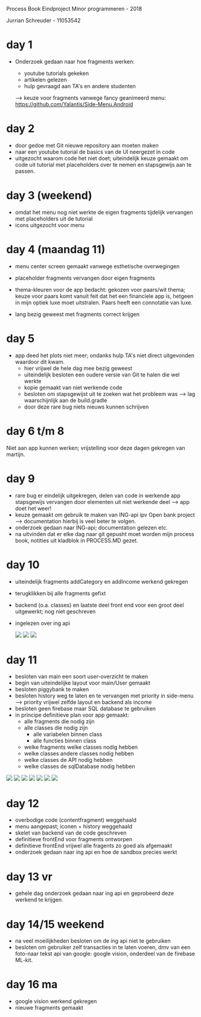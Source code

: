 Process Book Eindproject Minor programmeren - 2018

Jurrian Schreuder - 11053542

# day 1

- Onderzoek gedaan naar hoe fragments werken:
	- youtube tutorials gekeken
	- artikelen gelezen
	- hulp gevraagd aan TA's en andere studenten

	--> keuze voor fragments vanwege fancy geanimeerd menu: 
		https://github.com/Yalantis/Side-Menu.Android


# day 2

- door gedoe met Git nieuwe repository aan moeten maken
- naar een youtube tutorial de basics van de UI neergezet in code
- uitgezocht waarom code het niet doet; 
	uiteindelijk keuze gemaakt om code uit tutorial met placeholders over 
	te nemen en stapsgewijs aan te passen. 


# day 3 (weekend)

- omdat het menu nog niet werkte de eigen fragments tijdelijk vervangen met placeholders uit 
de tutorial
- icons uitgezocht voor menu


# day 4 (maandag 11)

- menu center screen gemaakt vanwege esthetische overwegingen
- placeholder fragments vervangen door eigen fragments
- thema-kleuren voor de app bedacht: gekozen voor paars/wit thema;
	keuze voor paars komt vanuit feit dat het een financiele app is,
	hetgeen in mijn optiek luxe moet uitstralen. 
	Paars heeft een connotatie van luxe. 

- lang bezig geweest met fragments correct krijgen


# day 5

- app deed het plots niet meer; ondanks hulp TA's niet direct uitgevonden waardoor dit kwam.
	- hier vrijwel de hele dag mee bezig geweest
	- uiteindelijk besloten een oudere versie van Git te halen die wel werkte
	- kopie gemaakt van niet werkende code
	- besloten om stapsgewijst uit te zoeken wat het probleem was
		--> lag waarschijnlijk aan de build.gradle
	- door deze rare bug niets nieuws kunnen schrijven


# day 6 t/m 8

Niet aan app kunnen werken; vrijstelling voor deze dagen gekregen van martijn. 


# day 9

- rare bug er eindelijk uitgekregen, delen van code in werkende app stapsgewijs vervangen
door elementen uit niet werkende deel --> app doet het weer!
- keuze gemaakt om gebruik te maken van ING-api ipv Open bank project
	--> documentation hierbij is veel beter te volgen. 
- onderzoek gedaan naar ING-api; documentation gelezen etc. 
- na uitvinden dat er elke dag naar git gepusht moet worden mijn process book, 
	notities uit kladblok in PROCESS.MD gezet. 


# day 10 

- uiteindelijk fragments addCategory en addIncome werkend gekregen
- terugklikken bij alle fragments gefixt
- backend (o.a. classes) en laatste deel front end voor een groot deel uitgewerkt; nog niet geschreven
- ingelezen over ing api

  ![](doc/aant_1.JPG)
  ![](doc/aant_2.JPG)
  ![](doc/aant_3.JPG)

# day 11

- besloten van main een soort user-overzicht te maken
- begin van uiteindelijke layout voor main/User gemaakt
- besloten piggybank te maken
- besloten history weg te laten en te vervangen met priority in side-menu
	--> priority vrijwel zelfde layout en backend als income
- besloten geen firebase maar SQL database te gebruiken
- in principe definitieve plan voor app gemaakt:
	- alle fragments die nodig zijn
	- alle classes die nodig zijn
		- alle variabelen binnen class
		- alle functies binnen class
	- welke fragments welke classes nodig hebben
	- welke classes andere classes nodig hebben
	- welke classes de API nodig hebben
	- welke classes de sqlDatabase nodig hebben

![](doc/aant_4.JPG)
![](doc/aant_5.JPG)
![](doc/aant_6.JPG)
![](doc/aant_7.JPG)
![](doc/aant_8.JPG)
![](doc/aant_9.JPG)
![](doc/aant_10.JPG)

# day 12

- overbodige code (contentfragment) weggehaald
- menu aangepast; iconen + history weggehaald
- skelet van backend van de code geschreven
- definitieve frontEnd voor fragments ontworpen
- definitieve frontEnd vrijwel alle fragents zo goed als afgemaakt
- onderzoek gedaan naar ing api en hoe de sandbox precies werkt

# day 13 vr
- gehele dag onderzoek gedaan naar ing api en geprobeerd deze werkend te krijgen.

# day 14/15 weekend
- na veel moeilijkheden besloten om de ing api niet te gebruiken
- besloten om gebruiker zelf transacties in te laten voeren, dmv van een foto-naar tekst api van
    google: google vision, onderdeel van de firebase ML-kit.

# day 16 ma
- google vision werkend gekregen
- nieuwe fragments gemaakt

